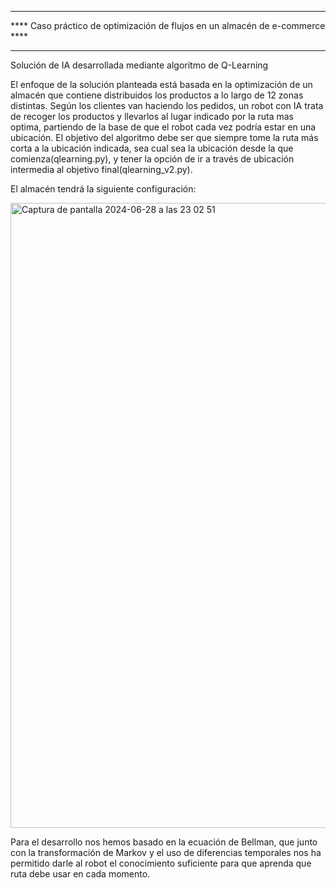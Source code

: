 ******************************************************************************
****  Caso práctico de optimización de flujos en un almacén de e-commerce ****
******************************************************************************

Solución de IA desarrollada mediante algoritmo de Q-Learning

El enfoque de la solución planteada está basada en la optimización de un almacén que contiene distribuidos los productos a lo largo de 12 zonas distintas. Según los clientes van haciendo los pedidos, un robot con IA trata de recoger los productos y llevarlos al lugar indicado por la ruta mas optima, partiendo de la base de que el robot cada vez podría estar en una ubicación. El objetivo del algoritmo debe ser que siempre tome la ruta más corta a la ubicación indicada, sea cual sea la ubicación desde la que comienza(qlearning.py), y tener la opción de ir a través de  ubicación intermedia al objetivo final(qlearning_v2.py).

El almacén tendrá la siguiente configuración:

<img width="1000" alt="Captura de pantalla 2024-06-28 a las 23 02 51" src="https://github.com/agarpu/Optimizacion-de-Procesos/assets/174133000/5c9cb683-9ce8-4b24-ae4e-46c7cd60ac54">

Para el desarrollo nos hemos basado en la ecuación de Bellman, que junto con la transformación de Markov y el uso de diferencias temporales nos ha permitido darle al robot el conocimiento suficiente para que aprenda que ruta debe usar en cada momento.
